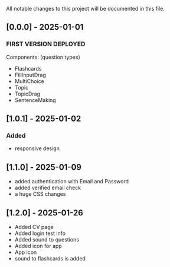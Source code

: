 All notable changes to this project will be documented in this file.

## [0.0.0] - 2025-01-01

### FIRST VERSION DEPLOYED

Components: (question types)

- Flashcards
- FillInputDrag
- MultiChoice
- Topic
- TopicDrag
- SentenceMaking

## [1.0.1] - 2025-01-02

### Added

- responsive design

## [1.1.0] - 2025-01-09

- added authentication with Email and Password
- added verified email check
- a huge CSS changes

## [1.2.0] - 2025-01-26

- Added CV page
- Added login test info
- Added sound to questions
- Added icon for app
- App icon
- sound to flashcards is added
